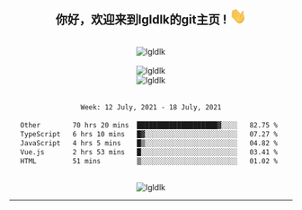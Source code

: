 <div align="center">
<h2> 你好，欢迎来到lgldlk的git主页 ! <img src="https://github.com/lgldlk/lgldlk/blob/main/gifs/Hi.gif" width="30px"></h2>
</div>

<div align="center">
 </br>
 <img src="http://aiitapp.cn:8091/?color=rgba(37,144,118,1)&shadowColor=rgba(12,16,20,1)&fontSize=120&&shadowOffsetX=9&shadowOffsetY=11" height="26px" alt="lgldlk" />
 </br>

   </br>
 <img src="https://github-readme-stats.vercel.app/api?username=lgldlk&show_icons=true&theme=gotham&locale=cn" alt="lgldlk" />
 

</br>

<img  src="http://github-readme-stats.vercel.app/api/top-langs/?username=lgldlk&show_icons=true&theme=gotham&locale=cn&layout=compact" alt="lgldlk"/>  
</br>
</br>

<!--START_SECTION:waka-->
```text
Week: 12 July, 2021 - 18 July, 2021

Other        70 hrs 20 mins  ████████████████████▓░░░░   82.75 % 
TypeScript   6 hrs 10 mins   █▓░░░░░░░░░░░░░░░░░░░░░░░   07.27 % 
JavaScript   4 hrs 5 mins    █▒░░░░░░░░░░░░░░░░░░░░░░░   04.82 % 
Vue.js       2 hrs 53 mins   █░░░░░░░░░░░░░░░░░░░░░░░░   03.41 % 
HTML         51 mins         ▒░░░░░░░░░░░░░░░░░░░░░░░░   01.02 % 
```
<!--END_SECTION:waka-->

 </br>
  <img src="https://visitor-badge.glitch.me/badge?page_id=lgldlk" alt="lgldlk" />

---

 

